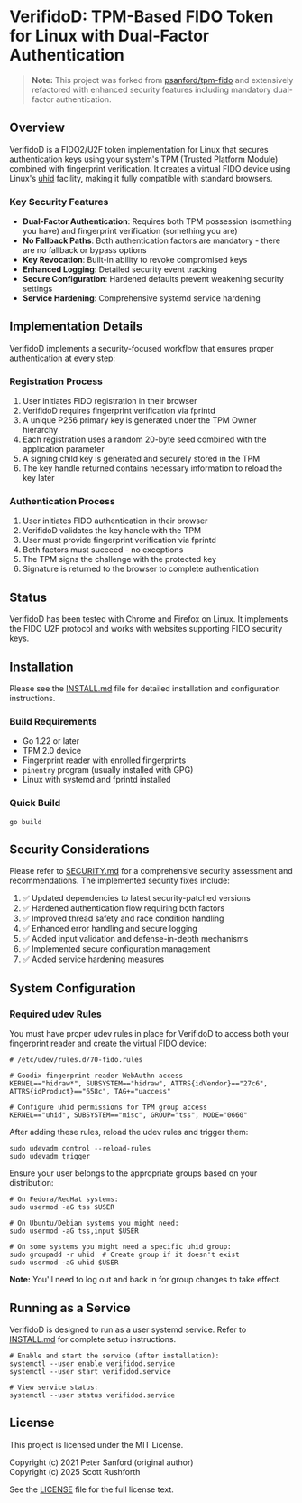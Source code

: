 # VerifidoD: TPM-Based FIDO Token for Linux with Dual-Factor Authentication

> **Note:** This project was forked from [psanford/tpm-fido](https://github.com/psanford/tpm-fido) and extensively refactored with enhanced security features including mandatory dual-factor authentication.

## Overview

VerifidoD is a FIDO2/U2F token implementation for Linux that secures authentication keys using your system's TPM (Trusted Platform Module) combined with fingerprint verification. It creates a virtual FIDO device using Linux's [uhid](https://github.com/psanford/uhid) facility, making it fully compatible with standard browsers.

### Key Security Features

- **Dual-Factor Authentication**: Requires both TPM possession (something you have) and fingerprint verification (something you are)
- **No Fallback Paths**: Both authentication factors are mandatory - there are no fallback or bypass options
- **Key Revocation**: Built-in ability to revoke compromised keys
- **Enhanced Logging**: Detailed security event tracking
- **Secure Configuration**: Hardened defaults prevent weakening security settings
- **Service Hardening**: Comprehensive systemd service hardening

## Implementation Details

VerifidoD implements a security-focused workflow that ensures proper authentication at every step:

### Registration Process

1. User initiates FIDO registration in their browser
2. VerifidoD requires fingerprint verification via fprintd
3. A unique P256 primary key is generated under the TPM Owner hierarchy
4. Each registration uses a random 20-byte seed combined with the application parameter
5. A signing child key is generated and securely stored in the TPM
6. The key handle returned contains necessary information to reload the key later

### Authentication Process

1. User initiates FIDO authentication in their browser
2. VerifidoD validates the key handle with the TPM
3. User must provide fingerprint verification via fprintd
4. Both factors must succeed - no exceptions
5. The TPM signs the challenge with the protected key
6. Signature is returned to the browser to complete authentication

## Status

VerifidoD has been tested with Chrome and Firefox on Linux. It implements the FIDO U2F protocol and works with websites supporting FIDO security keys.

## Installation

Please see the [INSTALL.md](INSTALL.md) file for detailed installation and configuration instructions.

### Build Requirements

- Go 1.22 or later
- TPM 2.0 device
- Fingerprint reader with enrolled fingerprints
- `pinentry` program (usually installed with GPG)
- Linux with systemd and fprintd installed

### Quick Build

```shell
go build
```

## Security Considerations

Please refer to [SECURITY.md](SECURITY.md) for a comprehensive security assessment and recommendations. The implemented security fixes include:

1. ✅ Updated dependencies to latest security-patched versions
2. ✅ Hardened authentication flow requiring both factors
3. ✅ Improved thread safety and race condition handling
4. ✅ Enhanced error handling and secure logging
5. ✅ Added input validation and defense-in-depth mechanisms
6. ✅ Implemented secure configuration management
7. ✅ Added service hardening measures

## System Configuration

### Required udev Rules

You must have proper udev rules in place for VerifidoD to access both your fingerprint reader and create the virtual FIDO device:

```
# /etc/udev/rules.d/70-fido.rules

# Goodix fingerprint reader WebAuthn access
KERNEL=="hidraw*", SUBSYSTEM=="hidraw", ATTRS{idVendor}=="27c6", ATTRS{idProduct}=="658c", TAG+="uaccess"

# Configure uhid permissions for TPM group access
KERNEL=="uhid", SUBSYSTEM=="misc", GROUP="tss", MODE="0660"
```

After adding these rules, reload the udev rules and trigger them:

```shell
sudo udevadm control --reload-rules
sudo udevadm trigger
```

Ensure your user belongs to the appropriate groups based on your distribution:

```shell
# On Fedora/RedHat systems:
sudo usermod -aG tss $USER

# On Ubuntu/Debian systems you might need:
sudo usermod -aG tss,input $USER

# On some systems you might need a specific uhid group:
sudo groupadd -r uhid  # Create group if it doesn't exist
sudo usermod -aG uhid $USER
```

**Note:** You'll need to log out and back in for group changes to take effect.

## Running as a Service

VerifidoD is designed to run as a user systemd service. Refer to [INSTALL.md](INSTALL.md) for complete setup instructions.

```shell
# Enable and start the service (after installation):
systemctl --user enable verifidod.service
systemctl --user start verifidod.service

# View service status:
systemctl --user status verifidod.service
```

## License

This project is licensed under the MIT License. 

Copyright (c) 2021 Peter Sanford (original author)  
Copyright (c) 2025 Scott Rushforth

See the [LICENSE](LICENSE) file for the full license text.
